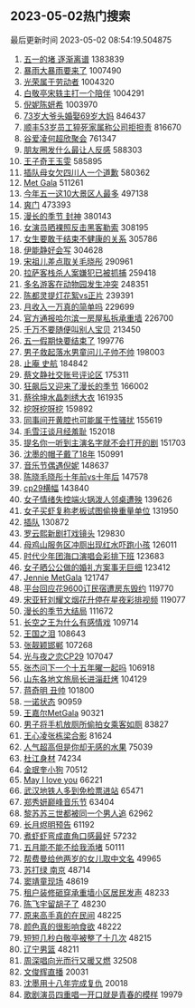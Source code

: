 ## 2023-05-02热门搜索 
最后更新时间 2023-05-02 08:54:19.504875 
1. [五一的堵 逐渐离谱](https://s.weibo.com/weibo?q=%E4%BA%94%E4%B8%80%E7%9A%84%E5%A0%B5%20%E9%80%90%E6%B8%90%E7%A6%BB%E8%B0%B1&t=31&band_rank=1&Refer=top) 1383839
1. [暴雨大暴雨要来了](https://s.weibo.com/weibo?q=%23%E6%9A%B4%E9%9B%A8%E5%A4%A7%E6%9A%B4%E9%9B%A8%E8%A6%81%E6%9D%A5%E4%BA%86%23&t=31&band_rank=2&Refer=top) 1007490
1. [光荣属于劳动者](https://s.weibo.com/weibo?q=%23%E5%85%89%E8%8D%A3%E5%B1%9E%E4%BA%8E%E5%8A%B3%E5%8A%A8%E8%80%85%23&t=31&band_rank=3&Refer=top) 1004320
1. [白敬亭宋轶主打一个陪伴](https://s.weibo.com/weibo?q=%23%E7%99%BD%E6%95%AC%E4%BA%AD%E5%AE%8B%E8%BD%B6%E4%B8%BB%E6%89%93%E4%B8%80%E4%B8%AA%E9%99%AA%E4%BC%B4%23&t=31&band_rank=4&Refer=top) 1004291
1. [倪妮陈妍希](https://s.weibo.com/weibo?q=%E5%80%AA%E5%A6%AE%E9%99%88%E5%A6%8D%E5%B8%8C&t=31&band_rank=5&Refer=top) 1003970
1. [73岁大爷头婚娶69岁大妈](https://s.weibo.com/weibo?q=%2373%E5%B2%81%E5%A4%A7%E7%88%B7%E5%A4%B4%E5%A9%9A%E5%A8%B669%E5%B2%81%E5%A4%A7%E5%A6%88%23&t=31&band_rank=26&Refer=top) 846437
1. [顺丰53岁员工猝死家属称公司拒担责](https://s.weibo.com/weibo?q=%23%E9%A1%BA%E4%B8%B053%E5%B2%81%E5%91%98%E5%B7%A5%E7%8C%9D%E6%AD%BB%E5%AE%B6%E5%B1%9E%E7%A7%B0%E5%85%AC%E5%8F%B8%E6%8B%92%E6%8B%85%E8%B4%A3%23&t=31&band_rank=7&Refer=top) 816670
1. [谷爱凌何超欣聚会](https://s.weibo.com/weibo?q=%E8%B0%B7%E7%88%B1%E5%87%8C%E4%BD%95%E8%B6%85%E6%AC%A3%E8%81%9A%E4%BC%9A&t=31&band_rank=8&Refer=top) 761347
1. [朋友圈发什么最让人反感](https://s.weibo.com/weibo?q=%23%E6%9C%8B%E5%8F%8B%E5%9C%88%E5%8F%91%E4%BB%80%E4%B9%88%E6%9C%80%E8%AE%A9%E4%BA%BA%E5%8F%8D%E6%84%9F%23&t=31&band_rank=5&Refer=top) 588303
1. [王子奇王玉雯](https://s.weibo.com/weibo?q=%E7%8E%8B%E5%AD%90%E5%A5%87%E7%8E%8B%E7%8E%89%E9%9B%AF&t=31&band_rank=10&Refer=top) 585895
1. [插队母女欠四川人一个道歉](https://s.weibo.com/weibo?q=%23%E6%8F%92%E9%98%9F%E6%AF%8D%E5%A5%B3%E6%AC%A0%E5%9B%9B%E5%B7%9D%E4%BA%BA%E4%B8%80%E4%B8%AA%E9%81%93%E6%AD%89%23&t=31&band_rank=11&Refer=top) 580362
1. [Met Gala](https://s.weibo.com/weibo?q=Met%20Gala&t=31&band_rank=12&Refer=top) 511261
1. [今年五一这10大景区人最多](https://s.weibo.com/weibo?q=%23%E4%BB%8A%E5%B9%B4%E4%BA%94%E4%B8%80%E8%BF%9910%E5%A4%A7%E6%99%AF%E5%8C%BA%E4%BA%BA%E6%9C%80%E5%A4%9A%23&t=31&band_rank=13&Refer=top) 497138
1. [爽门](https://s.weibo.com/weibo?q=%E7%88%BD%E9%97%A8&t=31&band_rank=11&Refer=top) 473393
1. [漫长的季节 封神](https://s.weibo.com/weibo?q=%E6%BC%AB%E9%95%BF%E7%9A%84%E5%AD%A3%E8%8A%82%20%E5%B0%81%E7%A5%9E&t=31&band_rank=2&Refer=top) 380143
1. [女演员晒裸照反击黑客勒索](https://s.weibo.com/weibo?q=%23%E5%A5%B3%E6%BC%94%E5%91%98%E6%99%92%E8%A3%B8%E7%85%A7%E5%8F%8D%E5%87%BB%E9%BB%91%E5%AE%A2%E5%8B%92%E7%B4%A2%23&t=31&band_rank=4&Refer=top) 308195
1. [女生要敢于结束不健康的关系](https://s.weibo.com/weibo?q=%23%E5%A5%B3%E7%94%9F%E8%A6%81%E6%95%A2%E4%BA%8E%E7%BB%93%E6%9D%9F%E4%B8%8D%E5%81%A5%E5%BA%B7%E7%9A%84%E5%85%B3%E7%B3%BB%23&t=31&band_rank=7&Refer=top) 305786
1. [伊能静好会写](https://s.weibo.com/weibo?q=%E4%BC%8A%E8%83%BD%E9%9D%99%E5%A5%BD%E4%BC%9A%E5%86%99&t=31&band_rank=16&Refer=top) 304628
1. [宋祖儿差点取关毛晓彤](https://s.weibo.com/weibo?q=%23%E5%AE%8B%E7%A5%96%E5%84%BF%E5%B7%AE%E7%82%B9%E5%8F%96%E5%85%B3%E6%AF%9B%E6%99%93%E5%BD%A4%23&t=31&band_rank=17&Refer=top) 290961
1. [拉萨客栈杀人案嫌犯已被抓捕](https://s.weibo.com/weibo?q=%23%E6%8B%89%E8%90%A8%E5%AE%A2%E6%A0%88%E6%9D%80%E4%BA%BA%E6%A1%88%E5%AB%8C%E7%8A%AF%E5%B7%B2%E8%A2%AB%E6%8A%93%E6%8D%95%23&t=31&band_rank=6&Refer=top) 259418
1. [多名游客在动物园发生冲突](https://s.weibo.com/weibo?q=%23%E5%A4%9A%E5%90%8D%E6%B8%B8%E5%AE%A2%E5%9C%A8%E5%8A%A8%E7%89%A9%E5%9B%AD%E5%8F%91%E7%94%9F%E5%86%B2%E7%AA%81%23&t=31&band_rank=18&Refer=top) 248351
1. [陈都灵提灯花絮vs正片](https://s.weibo.com/weibo?q=%23%E9%99%88%E9%83%BD%E7%81%B5%E6%8F%90%E7%81%AF%E8%8A%B1%E7%B5%AEvs%E6%AD%A3%E7%89%87%23&t=31&band_rank=19&Refer=top) 239391
1. [月收入一万真的简单吗](https://s.weibo.com/weibo?q=%23%E6%9C%88%E6%94%B6%E5%85%A5%E4%B8%80%E4%B8%87%E7%9C%9F%E7%9A%84%E7%AE%80%E5%8D%95%E5%90%97%23&t=31&band_rank=8&Refer=top) 229699
1. [官方通报哈尔滨一房屋私拆承重墙](https://s.weibo.com/weibo?q=%23%E5%AE%98%E6%96%B9%E9%80%9A%E6%8A%A5%E5%93%88%E5%B0%94%E6%BB%A8%E4%B8%80%E6%88%BF%E5%B1%8B%E7%A7%81%E6%8B%86%E6%89%BF%E9%87%8D%E5%A2%99%23&t=31&band_rank=20&Refer=top) 226700
1. [千万不要随便叫别人宝贝](https://s.weibo.com/weibo?q=%23%E5%8D%83%E4%B8%87%E4%B8%8D%E8%A6%81%E9%9A%8F%E4%BE%BF%E5%8F%AB%E5%88%AB%E4%BA%BA%E5%AE%9D%E8%B4%9D%23&t=31&band_rank=23&Refer=top) 213450
1. [五一假期快要结束了](https://s.weibo.com/weibo?q=%23%E4%BA%94%E4%B8%80%E5%81%87%E6%9C%9F%E5%BF%AB%E8%A6%81%E7%BB%93%E6%9D%9F%E4%BA%86%23&t=31&band_rank=22&Refer=top) 199776
1. [男子救起落水男童问儿子帅不帅](https://s.weibo.com/weibo?q=%23%E7%94%B7%E5%AD%90%E6%95%91%E8%B5%B7%E8%90%BD%E6%B0%B4%E7%94%B7%E7%AB%A5%E9%97%AE%E5%84%BF%E5%AD%90%E5%B8%85%E4%B8%8D%E5%B8%85%23&t=31&band_rank=23&Refer=top) 198003
1. [止庵 史航](https://s.weibo.com/weibo?q=%E6%AD%A2%E5%BA%B5%20%E5%8F%B2%E8%88%AA&t=31&band_rank=15&Refer=top) 184842
1. [蔡文静社交账号评论区](https://s.weibo.com/weibo?q=%23%E8%94%A1%E6%96%87%E9%9D%99%E7%A4%BE%E4%BA%A4%E8%B4%A6%E5%8F%B7%E8%AF%84%E8%AE%BA%E5%8C%BA%23&t=31&band_rank=36&Refer=top) 175311
1. [狂飙后又迎来了漫长的季节](https://s.weibo.com/weibo?q=%E7%8B%82%E9%A3%99%E5%90%8E%E5%8F%88%E8%BF%8E%E6%9D%A5%E4%BA%86%E6%BC%AB%E9%95%BF%E7%9A%84%E5%AD%A3%E8%8A%82&t=31&band_rank=9&Refer=top) 166002
1. [蔡徐坤水晶刺绣大衣](https://s.weibo.com/weibo?q=%23%E8%94%A1%E5%BE%90%E5%9D%A4%E6%B0%B4%E6%99%B6%E5%88%BA%E7%BB%A3%E5%A4%A7%E8%A1%A3%23&t=31&band_rank=27&Refer=top) 161935
1. [挖呀挖呀挖](https://s.weibo.com/weibo?q=%E6%8C%96%E5%91%80%E6%8C%96%E5%91%80%E6%8C%96&t=31&band_rank=28&Refer=top) 159892
1. [同事间开黄腔也可能属于性骚扰](https://s.weibo.com/weibo?q=%23%E5%90%8C%E4%BA%8B%E9%97%B4%E5%BC%80%E9%BB%84%E8%85%94%E4%B9%9F%E5%8F%AF%E8%83%BD%E5%B1%9E%E4%BA%8E%E6%80%A7%E9%AA%9A%E6%89%B0%23&t=31&band_rank=10&Refer=top) 155619
1. [毛雪汪谈月经羞耻](https://s.weibo.com/weibo?q=%23%E6%AF%9B%E9%9B%AA%E6%B1%AA%E8%B0%88%E6%9C%88%E7%BB%8F%E7%BE%9E%E8%80%BB%23&t=31&band_rank=21&Refer=top) 152018
1. [提名你一听到主演名字就不会打开的剧](https://s.weibo.com/weibo?q=%23%E6%8F%90%E5%90%8D%E4%BD%A0%E4%B8%80%E5%90%AC%E5%88%B0%E4%B8%BB%E6%BC%94%E5%90%8D%E5%AD%97%E5%B0%B1%E4%B8%8D%E4%BC%9A%E6%89%93%E5%BC%80%E7%9A%84%E5%89%A7%23&t=31&band_rank=12&Refer=top) 151703
1. [沈墨的帽子戴了18年](https://s.weibo.com/weibo?q=%23%E6%B2%88%E5%A2%A8%E7%9A%84%E5%B8%BD%E5%AD%90%E6%88%B4%E4%BA%8618%E5%B9%B4%23&t=31&band_rank=32&Refer=top) 150991
1. [音乐节偶遇倪妮](https://s.weibo.com/weibo?q=%E9%9F%B3%E4%B9%90%E8%8A%82%E5%81%B6%E9%81%87%E5%80%AA%E5%A6%AE&t=31&band_rank=13&Refer=top) 148637
1. [陈晓毛晓彤十年前vs十年后](https://s.weibo.com/weibo?q=%23%E9%99%88%E6%99%93%E6%AF%9B%E6%99%93%E5%BD%A4%E5%8D%81%E5%B9%B4%E5%89%8Dvs%E5%8D%81%E5%B9%B4%E5%90%8E%23&t=31&band_rank=14&Refer=top) 147578
1. [cp29横幅](https://s.weibo.com/weibo?q=cp29%E6%A8%AA%E5%B9%85&t=31&band_rank=34&Refer=top) 143840
1. [女子情绪失控端火锅泼人邻桌遭殃](https://s.weibo.com/weibo?q=%23%E5%A5%B3%E5%AD%90%E6%83%85%E7%BB%AA%E5%A4%B1%E6%8E%A7%E7%AB%AF%E7%81%AB%E9%94%85%E6%B3%BC%E4%BA%BA%E9%82%BB%E6%A1%8C%E9%81%AD%E6%AE%83%23&t=31&band_rank=16&Refer=top) 139626
1. [女子买虾复称老板试图偷换重量单位](https://s.weibo.com/weibo?q=%23%E5%A5%B3%E5%AD%90%E4%B9%B0%E8%99%BE%E5%A4%8D%E7%A7%B0%E8%80%81%E6%9D%BF%E8%AF%95%E5%9B%BE%E5%81%B7%E6%8D%A2%E9%87%8D%E9%87%8F%E5%8D%95%E4%BD%8D%23&t=31&band_rank=19&Refer=top) 131950
1. [插队](https://s.weibo.com/weibo?q=%E6%8F%92%E9%98%9F&t=31&band_rank=18&Refer=top) 130872
1. [罗云熙新剧打戏镜头](https://s.weibo.com/weibo?q=%23%E7%BD%97%E4%BA%91%E7%86%99%E6%96%B0%E5%89%A7%E6%89%93%E6%88%8F%E9%95%9C%E5%A4%B4%23&t=31&band_rank=38&Refer=top) 129830
1. [母鸡山服务区冲厕出现红水吓跑小孩](https://s.weibo.com/weibo?q=%23%E6%AF%8D%E9%B8%A1%E5%B1%B1%E6%9C%8D%E5%8A%A1%E5%8C%BA%E5%86%B2%E5%8E%95%E5%87%BA%E7%8E%B0%E7%BA%A2%E6%B0%B4%E5%90%93%E8%B7%91%E5%B0%8F%E5%AD%A9%23&t=31&band_rank=31&Refer=top) 126011
1. [时代少年团海口演唱会彩排下班](https://s.weibo.com/weibo?q=%23%E6%97%B6%E4%BB%A3%E5%B0%91%E5%B9%B4%E5%9B%A2%E6%B5%B7%E5%8F%A3%E6%BC%94%E5%94%B1%E4%BC%9A%E5%BD%A9%E6%8E%92%E4%B8%8B%E7%8F%AD%23&t=31&band_rank=40&Refer=top) 123683
1. [女子晒公公做的婚礼方案事无巨细](https://s.weibo.com/weibo?q=%23%E5%A5%B3%E5%AD%90%E6%99%92%E5%85%AC%E5%85%AC%E5%81%9A%E7%9A%84%E5%A9%9A%E7%A4%BC%E6%96%B9%E6%A1%88%E4%BA%8B%E6%97%A0%E5%B7%A8%E7%BB%86%23&t=31&band_rank=41&Refer=top) 123412
1. [Jennie MetGala](https://s.weibo.com/weibo?q=Jennie%20MetGala&t=31&band_rank=42&Refer=top) 121747
1. [平台回应花9600订民宿遭房东毁约](https://s.weibo.com/weibo?q=%23%E5%B9%B3%E5%8F%B0%E5%9B%9E%E5%BA%94%E8%8A%B19600%E8%AE%A2%E6%B0%91%E5%AE%BF%E9%81%AD%E6%88%BF%E4%B8%9C%E6%AF%81%E7%BA%A6%23&t=31&band_rank=13&Refer=top) 119770
1. [宋亚轩刘耀文烟花升停在星夜彩排视频](https://s.weibo.com/weibo?q=%23%E5%AE%8B%E4%BA%9A%E8%BD%A9%E5%88%98%E8%80%80%E6%96%87%E7%83%9F%E8%8A%B1%E5%8D%87%E5%81%9C%E5%9C%A8%E6%98%9F%E5%A4%9C%E5%BD%A9%E6%8E%92%E8%A7%86%E9%A2%91%23&t=31&band_rank=44&Refer=top) 119077
1. [漫长的季节大结局](https://s.weibo.com/weibo?q=%23%E6%BC%AB%E9%95%BF%E7%9A%84%E5%AD%A3%E8%8A%82%E5%A4%A7%E7%BB%93%E5%B1%80%23&t=31&band_rank=17&Refer=top) 111672
1. [长空之王为什么有感情戏](https://s.weibo.com/weibo?q=%E9%95%BF%E7%A9%BA%E4%B9%8B%E7%8E%8B%E4%B8%BA%E4%BB%80%E4%B9%88%E6%9C%89%E6%84%9F%E6%83%85%E6%88%8F&t=31&band_rank=38&Refer=top) 109714
1. [王国之泪](https://s.weibo.com/weibo?q=%E7%8E%8B%E5%9B%BD%E4%B9%8B%E6%B3%AA&t=31&band_rank=46&Refer=top) 108643
1. [张靓颖邯郸](https://s.weibo.com/weibo?q=%E5%BC%A0%E9%9D%93%E9%A2%96%E9%82%AF%E9%83%B8&t=31&band_rank=47&Refer=top) 107268
1. [光与夜之恋CP29](https://s.weibo.com/weibo?q=%23%E5%85%89%E4%B8%8E%E5%A4%9C%E4%B9%8B%E6%81%8BCP29%23&t=31&band_rank=48&Refer=top) 107047
1. [张杰问下一个十五年曜一起吗](https://s.weibo.com/weibo?q=%23%E5%BC%A0%E6%9D%B0%E9%97%AE%E4%B8%8B%E4%B8%80%E4%B8%AA%E5%8D%81%E4%BA%94%E5%B9%B4%E6%9B%9C%E4%B8%80%E8%B5%B7%E5%90%97%23&t=31&band_rank=49&Refer=top) 106918
1. [山东各地文旅局长进淄赶烤](https://s.weibo.com/weibo?q=%23%E5%B1%B1%E4%B8%9C%E5%90%84%E5%9C%B0%E6%96%87%E6%97%85%E5%B1%80%E9%95%BF%E8%BF%9B%E6%B7%84%E8%B5%B6%E7%83%A4%23&t=31&band_rank=30&Refer=top) 104129
1. [蒋奇明 丑帅](https://s.weibo.com/weibo?q=%E8%92%8B%E5%A5%87%E6%98%8E%20%E4%B8%91%E5%B8%85&t=31&band_rank=19&Refer=top) 101800
1. [一诺状态](https://s.weibo.com/weibo?q=%E4%B8%80%E8%AF%BA%E7%8A%B6%E6%80%81&t=31&band_rank=20&Refer=top) 90959
1. [王嘉尔MetGala](https://s.weibo.com/weibo?q=%23%E7%8E%8B%E5%98%89%E5%B0%94MetGala%23&t=31&band_rank=22&Refer=top) 90321
1. [男子将手机放厕所偷拍女乘客如厕](https://s.weibo.com/weibo?q=%23%E7%94%B7%E5%AD%90%E5%B0%86%E6%89%8B%E6%9C%BA%E6%94%BE%E5%8E%95%E6%89%80%E5%81%B7%E6%8B%8D%E5%A5%B3%E4%B9%98%E5%AE%A2%E5%A6%82%E5%8E%95%23&t=31&band_rank=24&Refer=top) 83827
1. [王心凌张栋梁合影](https://s.weibo.com/weibo?q=%23%E7%8E%8B%E5%BF%83%E5%87%8C%E5%BC%A0%E6%A0%8B%E6%A2%81%E5%90%88%E5%BD%B1%23&t=31&band_rank=25&Refer=top) 81624
1. [人气超高但是你却无感的水果](https://s.weibo.com/weibo?q=%23%E4%BA%BA%E6%B0%94%E8%B6%85%E9%AB%98%E4%BD%86%E6%98%AF%E4%BD%A0%E5%8D%B4%E6%97%A0%E6%84%9F%E7%9A%84%E6%B0%B4%E6%9E%9C%23&t=31&band_rank=27&Refer=top) 75039
1. [杜江身材](https://s.weibo.com/weibo?q=%E6%9D%9C%E6%B1%9F%E8%BA%AB%E6%9D%90&t=31&band_rank=28&Refer=top) 74234
1. [金珉奎小狗](https://s.weibo.com/weibo?q=%E9%87%91%E7%8F%89%E5%A5%8E%E5%B0%8F%E7%8B%97&t=31&band_rank=29&Refer=top) 70512
1. [May I love you](https://s.weibo.com/weibo?q=May%20I%20love%20you&t=31&band_rank=32&Refer=top) 66221
1. [武汉地铁人多到免检票进站](https://s.weibo.com/weibo?q=%23%E6%AD%A6%E6%B1%89%E5%9C%B0%E9%93%81%E4%BA%BA%E5%A4%9A%E5%88%B0%E5%85%8D%E6%A3%80%E7%A5%A8%E8%BF%9B%E7%AB%99%23&t=31&band_rank=33&Refer=top) 65471
1. [郑秀妍巅峰音乐节](https://s.weibo.com/weibo?q=%23%E9%83%91%E7%A7%80%E5%A6%8D%E5%B7%85%E5%B3%B0%E9%9F%B3%E4%B9%90%E8%8A%82%23&t=31&band_rank=34&Refer=top) 63404
1. [黎苏苏三世都被同一个男人追](https://s.weibo.com/weibo?q=%23%E9%BB%8E%E8%8B%8F%E8%8B%8F%E4%B8%89%E4%B8%96%E9%83%BD%E8%A2%AB%E5%90%8C%E4%B8%80%E4%B8%AA%E7%94%B7%E4%BA%BA%E8%BF%BD%23&t=31&band_rank=35&Refer=top) 62962
1. [长月烬明预告](https://s.weibo.com/weibo?q=%E9%95%BF%E6%9C%88%E7%83%AC%E6%98%8E%E9%A2%84%E5%91%8A&t=31&band_rank=37&Refer=top) 61192
1. [煮虾虾弯成直角口感最好](https://s.weibo.com/weibo?q=%23%E7%85%AE%E8%99%BE%E8%99%BE%E5%BC%AF%E6%88%90%E7%9B%B4%E8%A7%92%E5%8F%A3%E6%84%9F%E6%9C%80%E5%A5%BD%23&t=31&band_rank=39&Refer=top) 57232
1. [五月能不能不给我添堵](https://s.weibo.com/weibo?q=%E4%BA%94%E6%9C%88%E8%83%BD%E4%B8%8D%E8%83%BD%E4%B8%8D%E7%BB%99%E6%88%91%E6%B7%BB%E5%A0%B5&t=31&band_rank=40&Refer=top) 50111
1. [帮费曼给他两岁的女儿取中文名](https://s.weibo.com/weibo?q=%23%E5%B8%AE%E8%B4%B9%E6%9B%BC%E7%BB%99%E4%BB%96%E4%B8%A4%E5%B2%81%E7%9A%84%E5%A5%B3%E5%84%BF%E5%8F%96%E4%B8%AD%E6%96%87%E5%90%8D%23&t=31&band_rank=41&Refer=top) 49965
1. [苏打绿 南京](https://s.weibo.com/weibo?q=%E8%8B%8F%E6%89%93%E7%BB%BF%20%E5%8D%97%E4%BA%AC&t=31&band_rank=43&Refer=top) 48714
1. [窦靖童现场](https://s.weibo.com/weibo?q=%E7%AA%A6%E9%9D%96%E7%AB%A5%E7%8E%B0%E5%9C%BA&t=31&band_rank=44&Refer=top) 48619
1. [租户装修砸穿承重墙小区居民发声](https://s.weibo.com/weibo?q=%23%E7%A7%9F%E6%88%B7%E8%A3%85%E4%BF%AE%E7%A0%B8%E7%A9%BF%E6%89%BF%E9%87%8D%E5%A2%99%E5%B0%8F%E5%8C%BA%E5%B1%85%E6%B0%91%E5%8F%91%E5%A3%B0%23&t=31&band_rank=45&Refer=top) 48233
1. [陈飞宇留胡子了](https://s.weibo.com/weibo?q=%23%E9%99%88%E9%A3%9E%E5%AE%87%E7%95%99%E8%83%A1%E5%AD%90%E4%BA%86%23&t=31&band_rank=46&Refer=top) 48230
1. [原来高手真的在民间](https://s.weibo.com/weibo?q=%E5%8E%9F%E6%9D%A5%E9%AB%98%E6%89%8B%E7%9C%9F%E7%9A%84%E5%9C%A8%E6%B0%91%E9%97%B4&t=31&band_rank=47&Refer=top) 48225
1. [颜色真的很影响食欲](https://s.weibo.com/weibo?q=%23%E9%A2%9C%E8%89%B2%E7%9C%9F%E7%9A%84%E5%BE%88%E5%BD%B1%E5%93%8D%E9%A3%9F%E6%AC%B2%23&t=31&band_rank=48&Refer=top) 48222
1. [短短几秒白敬亭被整了十几次](https://s.weibo.com/weibo?q=%E7%9F%AD%E7%9F%AD%E5%87%A0%E7%A7%92%E7%99%BD%E6%95%AC%E4%BA%AD%E8%A2%AB%E6%95%B4%E4%BA%86%E5%8D%81%E5%87%A0%E6%AC%A1&t=31&band_rank=49&Refer=top) 48215
1. [辽宁男篮](https://s.weibo.com/weibo?q=%E8%BE%BD%E5%AE%81%E7%94%B7%E7%AF%AE&t=31&band_rank=50&Refer=top) 48211
1. [周深唱向光而行又暖又燃](https://s.weibo.com/weibo?q=%23%E5%91%A8%E6%B7%B1%E5%94%B1%E5%90%91%E5%85%89%E8%80%8C%E8%A1%8C%E5%8F%88%E6%9A%96%E5%8F%88%E7%87%83%23&t=31&band_rank=21&Refer=top) 32508
1. [文俊辉直播](https://s.weibo.com/weibo?q=%E6%96%87%E4%BF%8A%E8%BE%89%E7%9B%B4%E6%92%AD&t=31&band_rank=43&Refer=top) 20031
1. [沈墨用十八年完成复仇](https://s.weibo.com/weibo?q=%23%E6%B2%88%E5%A2%A8%E7%94%A8%E5%8D%81%E5%85%AB%E5%B9%B4%E5%AE%8C%E6%88%90%E5%A4%8D%E4%BB%87%23&t=31&band_rank=44&Refer=top) 20018
1. [歌剧演员四重唱一开口就是青春的模样](https://s.weibo.com/weibo?q=%23%E6%AD%8C%E5%89%A7%E6%BC%94%E5%91%98%E5%9B%9B%E9%87%8D%E5%94%B1%E4%B8%80%E5%BC%80%E5%8F%A3%E5%B0%B1%E6%98%AF%E9%9D%92%E6%98%A5%E7%9A%84%E6%A8%A1%E6%A0%B7%23&t=31&band_rank=49&Refer=top) 19979
